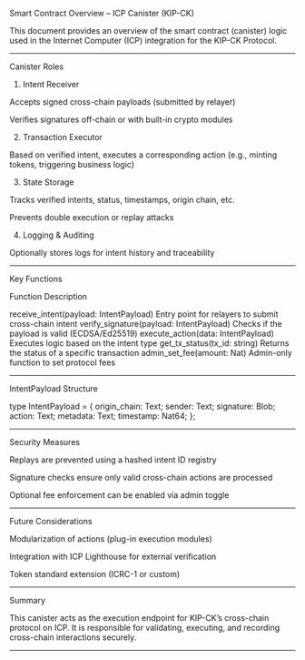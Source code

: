  Smart Contract Overview – ICP Canister (KIP-CK)

This document provides an overview of the smart contract (canister) logic used in the Internet Computer (ICP) integration for the KIP-CK Protocol.


---

 Canister Roles

1. Intent Receiver

Accepts signed cross-chain payloads (submitted by relayer)

Verifies signatures off-chain or with built-in crypto modules



2. Transaction Executor

Based on verified intent, executes a corresponding action (e.g., minting tokens, triggering business logic)



3. State Storage

Tracks verified intents, status, timestamps, origin chain, etc.

Prevents double execution or replay attacks



4. Logging & Auditing

Optionally stores logs for intent history and traceability





---

 Key Functions

Function	Description

receive_intent(payload: IntentPayload)	Entry point for relayers to submit cross-chain intent
verify_signature(payload: IntentPayload)	Checks if the payload is valid (ECDSA/Ed25519)
execute_action(data: IntentPayload)	Executes logic based on the intent type
get_tx_status(tx_id: string)	Returns the status of a specific transaction
admin_set_fee(amount: Nat)	Admin-only function to set protocol fees



---

 IntentPayload Structure

type IntentPayload = {
  origin_chain: Text;
  sender: Text;
  signature: Blob;
  action: Text;
  metadata: Text;
  timestamp: Nat64;
};


---

 Security Measures

Replays are prevented using a hashed intent ID registry

Signature checks ensure only valid cross-chain actions are processed

Optional fee enforcement can be enabled via admin toggle



---

 Future Considerations

Modularization of actions (plug-in execution modules)

Integration with ICP Lighthouse for external verification

Token standard extension (ICRC-1 or custom)



---

 Summary

This canister acts as the execution endpoint for KIP-CK’s cross-chain protocol on ICP. It is responsible for validating, executing, and recording cross-chain interactions securely.


---
